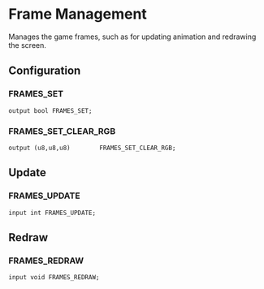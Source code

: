 # Frame Management

Manages the game frames, such as for updating animation and redrawing the
screen.

## Configuration

### FRAMES_SET

```ceu
output bool FRAMES_SET;
```

### FRAMES_SET_CLEAR_RGB

```
output (u8,u8,u8)        FRAMES_SET_CLEAR_RGB;
```

## Update

### FRAMES_UPDATE

```ceu
input int FRAMES_UPDATE;
```

## Redraw

### FRAMES_REDRAW

```ceu
input void FRAMES_REDRAW;
```
